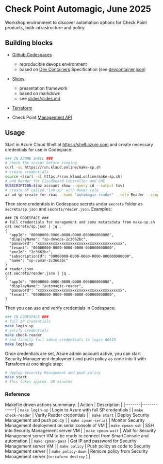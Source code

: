 # Check Point Automagic, June 2025

Workshop environment to discover automation options for Check Point products, both infrastructure and policy.

## Building blocks

* [Github Codespaces](https://docs.github.com/en/codespaces)
    * reproducible devops environment
    * based on [Dev Containers](https://containers.dev/) Specification (see [devcontainer.json](.devcontainer/devcontainer.json))

* [Slidev](https://sli.dev/)
    * presentation framework
    * based on markdown
    * see [slides/slides.md](slides/slides.md)

* [Terraform](https://www.terraform.io/)
* Check Point [Management API](https://sc1.checkpoint.com/documents/latest/APIs/index.html#)
    
## Usage

Start in Azure Cloud Shell at https://shell.azure.com and create necessary credentials for use in Codespace:

```bash
### IN AZURE SHELL ###
# check the script before running
curl -sL https://run.klaud.online/make-sp.sh
# create credentials
source <(curl -sL https://run.klaud.online/make-sp.sh)
# and Reader for CloudGuard Controller and CME
SUBSCRIPTION=$(az account show --query id --output tsv)
# create SP called 'lab-sp' with Owner role
az ad sp create-for-rbac --name "automagic-reader" --role Reader --scopes /subscriptions/$SUBSCRIPTION
```

Then store credentials in Codespace secrets under `secrets` folder as `secrets/sp.json` and `secrets/reader.json`. Examples:
```shell
### IN CODESPACE ###
# full credentials for management and some metatadata from make-sp.sh
cat secrets/sp.json | jq .
{
  "appId": "00000000-0000-0000-0000-000000000000",
  "displayName": "sp-devops-2c3662bc",
  "password": "xxxxxxxxxxxxxxxxxxxxxxxxxxxxxxxxxxxxxxx",
  "tenant": "00000000-0000-0000-0000-000000000000",
  "envId": "2c3662bc",
  "subscriptionId": "00000000-0000-0000-0000-000000000000",
  "name": "sp-cpman-2c3662bc"
}
# reader.json
cat secrets/reader.json | jq .
{
  "appId": "00000000-0000-0000-0000-000000000000",
  "displayName": "automagic-reader",
  "password": "xxxxxxxxxxxxxxxxxxxxxxxxxxxxxxxxxxxxxxx",             
  "tenant": "00000000-0000-0000-0000-000000000000",
}
```
Then you can use and verify credentials in Codespace:
```bash
### IN CODESPACE ###
# full SP credentials
make login-sp
# verify credentials
make check-reader
# and finally full admin credentials to login AGAIN
make login-sp
```

Once credentials are set, Azure admin account active, you can start Security Management deployment and push policy as code into it with Terraform at one single step:
```bash
# deploy Security Management and push policy
make start
# this takes approx. 20 minutes
```

### Reference

Makefile driven actions summmary:
| Action | Description |
|--------|-------------|
| `make login-sp` | Login to Azure with full SP credentials |
| `make check-reader` | Verify Reader credentials |
| `make start` | Deploy Security Management and push policy |
| `make cpman-serial` | Monitor Security Management deployment on serial console of VM |
| `make cpman-ssh` | SSH into Security Management server VM |
| `make cpman-wait` | Wait for Security Management server VM to be ready to connect from SmartConsole and automation |
| `make cpman-pass` | Get IP and password for Security Management server VM |
| `make policy` | Push policy as code to Security Management server |
| `make policy-down` | Remove policy from Security Management server (`terraform destroy` ) |